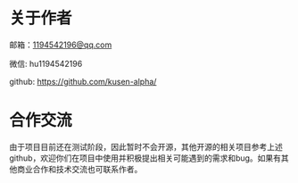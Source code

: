 # 关于作者

邮箱：1194542196@qq.com

微信: hu1194542196

github: https://github.com/kusen-alpha/

# 合作交流

由于项目目前还在测试阶段，因此暂时不会开源，其他开源的相关项目参考上述github，欢迎你们在项目中使用并积极提出相关可能遇到的需求和bug。如果有其他商业合作和技术交流也可联系作者。